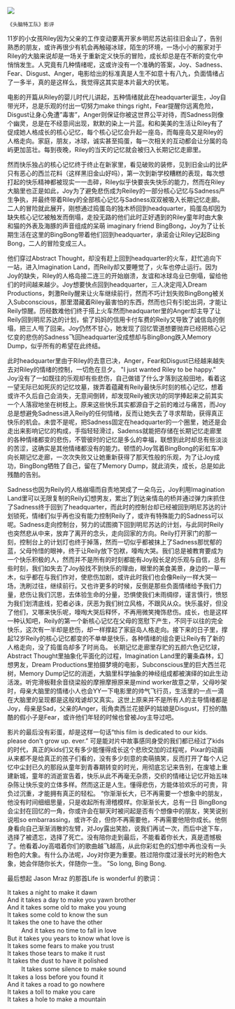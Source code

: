 ![](inside_out.jpg)

`《头脑特工队》影评`

11岁的小女孩Riley因为父亲的工作变动要离开家乡明尼苏达前往旧金山了，告别熟悉的朋友，或许再很少有机会再触碰冰球，陌生的环境，一场小小的搬家对于Riley的大脑来说却是一场关于重新定义快乐的冒险，成长却总是在不断的变化中悄悄发生。人究竟有几种情绪呢，这或许没有一个准确的答案，Joy、Sadness、Fear、Disgust、Anger，电影给出的标准真是人生不如意十有八九，负面情绪占了一多半，真的是这样么，我觉得这其实是本片最大的伏笔。

电影的开篇从Riley的婴儿时代儿讲起，五种情绪就此在headquarter诞生，Joy自带光环，总是乐观的付出一切努力make things right，Fear提醒你远离危险，Disgust让身心免遭”毒害”，Anger则保证你被这世界公平对待，而Sadness则像个幽灵，总是在不经意间出现，默默的染上一片蓝。和和美美的生活让Riley有了促成她人格成长的核心记忆，每个核心记忆会升起一座岛，而每座岛又是Riley的人格走向。家庭，朋友，冰球，诚实甚至捣蛋，每一次相关的互动都会让分属的岛屿更加茁壮。每到夜晚，Riley的当天的记忆就会被归入长期记忆走廊里。

然而快乐独占的核心记忆终于终止在新家里，看见破败的装修，见到旧金山的比萨只有恶心的西兰花料（这样黑旧金山好吗），第一次到新学校糟糕的表现，每次想打起的快乐精神都被现实一一击碎，Riley似乎快要丧失快乐的能力，然而在Riley大脑里也正是如此，Joy为了避免悲伤成为Reiley的一部分核心记忆与Sadness产生争执，并最终带着Riley的全部核心记忆与Sadness双双被吸入长期记忆走廊。二人的冒险就此展开，刚想通过捣蛋岛的独木桥回到headquarter，捣蛋岛却因为缺失核心记忆被触发而倒塌，走投无路的他们此时正好遇到的Riley童年时由大象和猫的外表及海豚的声音组成的呆萌 imaginary friend BingBong，Joy为了让长期生活在这里的BingBong带着他们回到headquarter，承诺会让Riley记起Bing Bong，二人的冒险变成三人。

他们穿过Abstract Thought，却没有赶上回到headquarter的火车，赶忙追向下一站，进入Imagination Land，而Reily却又要睡觉了，火车也停止运行。因为Joy的缺失，Riley的人格岛接二连三的开始崩溃，友谊和冰球岛业已倒塌，留给他们的时间越来越少。Joy想要快点回到headquarter，三人决定闯入Dream Productions，刺激Reily醒来让火车继续前行，然而不巧计划失败BingBong被关入Subconscious，那里潜藏着Riley最害怕的东西，然而也只有引蛇出洞，才能让Reily惊醒。历经数难他们终于搭上火车然而headquarter里的Anger却主导了让Reily回到明尼苏达的计划，偷了妈妈的信用卡付车费的Reily又导致了诚信岛的倒塌，把三人甩了回来。Joy仍然不甘心，她发现了回忆管道想要抛弃已经把核心记忆变的悲伤的Sadness飞回headquarter没成想却与BingBong跌入Memory Dump，似乎所有的希望在此终结。

此时headquarter里由于Riley的去意已决，Anger，Fear和Disgust已经越来越失去对Riley的情绪的控制，一切危在旦夕。
"I just wanted Riley to be happy.” Joy没有了一如既往的乐观却有些悲伤，自己做错了什么才落到这般田地，看着这一望无际已如死灰的记忆坟墓，拨弄着蕴藏有Reily最快乐时刻的核心记忆，想着或许不久后自己会消失，无意间倒转，却发现Reily被庆功的同学捧起来之前其实一个人落寂地坐在树枝上。原来这些快乐其实都源自于之前的难过与痛苦，而Joy总是想避免Sadness进入Reily的任何情绪，反而让她失去了寻求帮助，获得真正快乐的机会。未尝不是呢，把Sadness固定在headquarter的一个圈里，她还是会走出来影响记忆的构成，手指轻轻滑过，Sadenss就能把存储在长期记忆走廊里的各种情绪都变的悲伤，不管彼时的记忆是多么的幸福，联想到此时却总有些淡淡的苦涩，这确实是其他情绪都没有的能力。顿悟的Joy驾着BingBong的彩虹车冲向长期记忆走廊，一次次失败又让她重新获得了那天性般的乐观，为了让Joy成功，BingBong牺牲了自己，留在了Memory Dump，就此消失，成长，总是如此残酷的告别。

Sadness也因为Reily的人格崩塌而自责地哭成了一朵乌云，Joy利用Imagination Land里可以无限复制的Reily幻想男友，累出了到达亲情岛的桥并通过弹力床抓住了Sadness终于回到了headquarter，而此时的控制台却已经被回到明尼苏达的计划锁死，情绪们似乎再也没有能力控制Reily了，或许有特殊能力的Sadness可以呢。Sadness走向控制台，努力的试图摘下回到明尼苏达的计划，与此同时Reily也突然悲从中来，放弃了离开的念头，走向回家的方向。Reily打开家门的那一刻，控制台上的计划灯也终于掉落，然而一切似乎都被抹上了Sadness那忧郁的蓝，父母怜惜的眼神，终于让Reily放下包袱，嚎啕大哭。我们总是被教育要成为一个快乐积极的人，然而并不是所有的时刻都能有Joy般长足的乐观与自信，总有些时刻，我们如失去了Joy般找不到快乐的理由，眼里的美食美景，身边的一草一木，似乎都在与我们作对，使悲伤加剧，或许此时我们也会像Reily一样大哭一场，洗刷过往，继续前行。又也许更多的时候，反倒是那些负面情绪给予我们力量，悲伤让我们沉思，去体验生命的分量，恐惧使我们未雨绸缪，谨言慎行，愤怒为我们划清底线，犯者必诛，厌恶为我们树立风格，不跟风从众。快乐虽好，但没了他们，又哪来快乐呢，嚎啕大哭后释怀，不再用微笑掩饰悲伤。成长，也是这样一种认知吧，Reily的第一个新核心记忆在父母的宽慰下产生，不同于以往的完全快乐，这次有一半却是悲伤，却一样撑起了家庭岛人格走向。接下来的日子里，撑起12岁Reily的核心记忆都变的不单单是快乐，各种情绪的组合更让Reily有了新的人格走向，没了捣蛋岛却多了时尚岛。
长期记忆走廊里存贮的五颜六色记忆球，Abstract Thought里抽象化平面化的过程，Imagination Land里的薯条森林，幻想男友，Dream Productions里拍摄梦境的电影，Subconscious里的巨大西兰花树，Memory Dump记忆的消逝，大脑里科学抽象的神经组成都被演绎的如此生动活泼。听完滑板鞋余音绕梁般的摩擦摩擦原来是mind worker故意之举，父母吵架时，母亲大脑里的情绪小人也会YY一下电影里的帅气飞行员，生活里的一点一滴在大脑里的呈现都是这般戏谑却又真实。这世上原来并不是所有人的主导情绪都是Joy，母亲是Sad，父亲的Anger，街角卖西兰花披萨的姑娘是Disgust，打扮的酷酷的假小子是Fear，或许他们年轻的时候也曾被Joy主导过吧。

影片的最后没有彩蛋，却是这样一句话“this film is dedicated to our kids. please don't grow up. ever.” 可是能对片中故事感同身受的我们都已经过了kids的时代，真正的kids们又有多少能懂得成长这个悲欣交加的过程呢，Pixar的动画从来都不是给真正的孩子们看的，没有多少刻意的卖萌搞笑，反而打开了每个人记忆中尘封已久的那段从童年到青春期转变的时光，用彻底忘记来告别，在废墟上重建新城，童年的消逝宣告着，快乐从此不再毫无杂质，交织的情绪让记忆开始五味杂陈让快乐变的立体多样。然而这正是人生。懂得悲伤，方能体验欢乐的可贵，背负过沉重，才能拥有真正的轻松。 
“你渐渐长大，已不再需要一个想象中的朋友，他没有时间细细思量，只是收起所有滑稽模样。你渐渐长大，总有一日 BingBong会尘封在回忆的一角，你或许会在聊天时被问起是否有个想像中的朋友，笑笑说别说啦so embarrassing，或许不会，但你不再需要他，不再需要他陪你成长。他侧身看向自己渐渐消散的左臂，对Joy露出笑脸，说我们再试一次，而后中途下车，选择了被遗忘，选择了死亡。没有陪你走到最后，不能看着你长大，真是遗憾极了。他看着Joy高唱着你们的歌曲越飞越高，从此你彩虹色的幻想中再也没有一头粉色的大象。有什么办法呢，Joy对你更为重要。胜过陪你度过漫长时光的粉色大象，她会伴随你长大，伴随你一生。 ”So long, Bing Bong.

最后想起 Jason Mraz 的那首Life is wonderful 的歌词：

It takes a night to make it dawn <br/>
And it takes a day to make you yawn brother <br/>
And it takes some old to make you young <br/>
It takes some cold to know the sun <br/>
It takes the one to have the other<br/>
　　 
And it takes no time to fall in love <br/>
But it takes you years to know what love is <br/>
It takes some fears to make you trust <br/>
It takes those tears to make it rust <br/>
It takes the dust to have it polished <br/>
　　 
It takes some silence to make sound <br/>
It takes a loss before you found it <br/>
And it takes a road to go nowhere <br/>
It takes a toll to make you care <br/>
It takes a hole to make a mountain